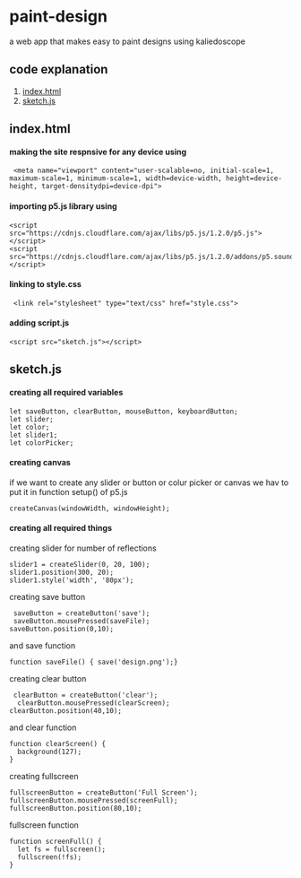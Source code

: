 # paint-design
a web app that makes easy to paint designs using kaliedoscope
## code explanation 
1.  [index.html](#indexhtml)
2. [sketch.js](#sketchjs)
## index.html
#### making the site respnsive for any device using
```
 <meta name="viewport" content="user-scalable=no, initial-scale=1, maximum-scale=1, minimum-scale=1, width=device-width, height=device-height, target-densitydpi=device-dpi">
```
#### importing p5.js library using
```
<script src="https://cdnjs.cloudflare.com/ajax/libs/p5.js/1.2.0/p5.js"></script>
<script src="https://cdnjs.cloudflare.com/ajax/libs/p5.js/1.2.0/addons/p5.sound.min.js"></script>
```
#### linking to style.css
```
 <link rel="stylesheet" type="text/css" href="style.css">
```
#### adding script.js
```
<script src="sketch.js"></script>
```
## sketch.js
#### creating all required variables
```
let saveButton, clearButton, mouseButton, keyboardButton;
let slider;
let color;
let slider1;
let colorPicker;
```
#### creating canvas
if we want to create any slider or button or colur picker or canvas we hav to put it in function setup() of p5.js
```
createCanvas(windowWidth, windowHeight);
```
#### creating all required things
creating slider for number of reflections
```
slider1 = createSlider(0, 20, 100);
slider1.position(300, 20);
slider1.style('width', '80px');
```
creating save button
```
 saveButton = createButton('save');
 saveButton.mousePressed(saveFile);
saveButton.position(0,10);
```
and save function 
```
function saveFile() { save('design.png');}
```
creating clear button
```
 clearButton = createButton('clear');
  clearButton.mousePressed(clearScreen);
clearButton.position(40,10);
```
and clear function
```
function clearScreen() {
  background(127);
}
```
creating fullscreen
```
fullscreenButton = createButton('Full Screen');
fullscreenButton.mousePressed(screenFull);
fullscreenButton.position(80,10);
```
fullscreen function
```
function screenFull() {
  let fs = fullscreen();
  fullscreen(!fs);
}
```
